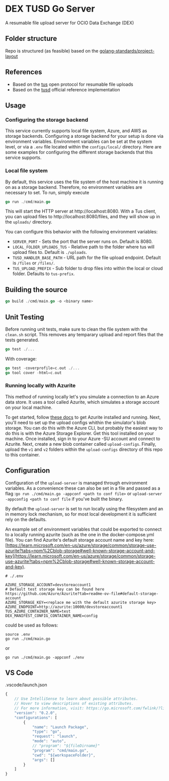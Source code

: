 # DEX TUSD Go Server 
A resumable file upload server for OCIO Data Exchange (DEX)

## Folder structure
Repo is structured (as feasible) based on the [golang-standards/project-layout](https://github.com/golang-standards/project-layout)

## References
- Based on the [tus](https://tus.io/) open protocol for resumable file uploads
- Based on the [tusd](https://github.com/tus/tusd) official reference implementation

## Usage

### Configuring the storage backend
This service currently supports local file system, Azure, and AWS as storage backends.  Configuring a storage backend
for your setup is done via environment variables.  Environment variables can be set at the system level, or via a `.env` file
located within the `configs/local/` directory.  Here are some examples for configuring the different storage backends
that this service supports.

### Local file system
By default, this service uses the file system of the host machine it is running on as a storage backend.  Therefore, no
environment variables are necessary to set.  To run, simply execute
```go
go run ./cmd/main.go
```
This will start the HTTP server at http://localhost:8080.  With a Tus client, you can upload files to http://localhost:8080/files,
and they will show up in the `uploads/` directory.

You can configure this behavior with the following environment variables:
- `SERVER_PORT` - Sets the port that the server runs on.  Default is 8080.
- `LOCAL_FOLDER_UPLOADS_TUS` - Relative path to the folder where tus will upload files to.  Default is `./uploads`.
- `TUSD_HANDLER_BASE_PATH` - URL path for the file upload endpoint.  Default is `/files` or `/files/`.
- `TUS_UPLOAD_PREFIX` - Sub folder to drop files into within the local or cloud folder.  Defaults to `tus-prefix`.



## Building the source
```go
go build ./cmd/main.go -o <binary name>
```

## Unit Testing
Before running unit tests, make sure to clean the file system with the `clean.sh` script.  This removes any temparary upload and report files that the tests generated.

```go
go test ./...
```

With coverage:
```go
go test -coverprofile=c.out ./...
go tool cover -html=c.out
```

### Running locally with Azurite

This method of running locally let's you simulate a connection to an Azure data store.  It uses a tool called Azurite, which simulates a storage account on your local machine.

To get started, follow [these docs](https://learn.microsoft.com/en-us/azure/storage/common/storage-use-azurite?tabs=npm%2Cblob-storage) to get Azurite installed and running.  Next, you'll need to set up the upload configs whithin the simulator's blob storage.  You can do this with the Azure CLI, but probably the easiest way to do this is with the Azure Storage Explorer.  Get this tool installed on your machine.  Once installed, sign in to your Azure -SU account and connect to Azurite.  Next, create a new blob container called `upload-configs`.  Finally, upload the `v1` and `v2` folders within the `upload-configs` directory of this repo to this container.

## Configuration

Configuration of the `upload-server` is managed through environment variables. As a convenience these can also be set in a file
and passed as a flag :`go run ./cmd/main.go -appconf <path to conf file>` or `upload-server -appconfig <path to conf file` if you've built the binary.

By default the `upload-server` is set to run locally using the filesystem and an in memory lock mechanism, so for most local development it is sufficient rely on the defaults.

An example set of environment variables that could be exported to connect to a locally running azurite (such as the one in the docker-compose.yml file).  You can find Azurite's default storage account name and key here: [https://learn.microsoft.com/en-us/azure/storage/common/storage-use-azurite?tabs=npm%2Cblob-storage#well-known-storage-account-and-key](https://learn.microsoft.com/en-us/azure/storage/common/storage-use-azurite?tabs=npm%2Cblob-storage#well-known-storage-account-and-key).

```
# ./.env

AZURE_STORAGE_ACCOUNT=devstoreaccount1
# Default test storage key can be found here https://github.com/Azure/Azurite?tab=readme-ov-file#default-storage-account
AZURE_STORAGE_KEY=<replace me with the default azurite storage key>
AZURE_ENDPOINT=http://azurite:10000/devstoreaccount1
TUS_AZURE_CONTAINER_NAME=test
DEX_MANIFEST_CONFIG_CONTAINER_NAME=config
```

could be used as follows:
```
source .env
go run ./cmd/main.go
```

or
```
go run ./cmd/main.go -appconf ./env
```

## VS Code 
.vscode/launch.json
```js
{
    // Use IntelliSense to learn about possible attributes.
    // Hover to view descriptions of existing attributes.
    // For more information, visit: https://go.microsoft.com/fwlink/?linkid=830387
    "version": "0.2.0",
    "configurations": [
        {
            "name": "Launch Package",
            "type": "go",
            "request": "launch",
            "mode": "auto",
            // "program": "${fileDirname}"
            "program": "cmd/main.go",
            "cwd": "${workspaceFolder}",
            "args": []
        }
    ]
}
```


